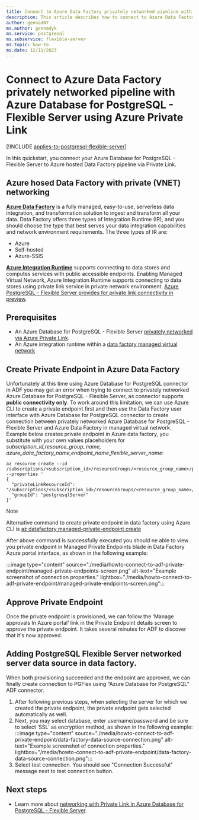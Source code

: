 ```yaml
---
title: Connect to Azure Data Factory privately networked pipeline with Azure Database for PostgreSQL - Flexible Server using Azure Private Link
description: This article describes how to connect to Azure Data Factory privately networked pipeline with Azure Database for PostgreSQL - Flexible Server using Azure Private Link
author: gennadNY
ms.author: gennadyk
ms.service: postgresql
ms.subservice: flexible-server
ms.topic: how-to
ms.date: 12/11/2023
---
```



# Connect to Azure Data Factory privately networked pipeline with Azure Database for PostgreSQL - Flexible Server using Azure Private Link

[!INCLUDE [applies-to-postgresql-flexible-server](../includes/applies-to-postgresql-flexible-server.md)]

In this quickstart, you connect your Azure Database for PostgreSQL - Flexible Server to Azure hosted Data Factory pipeline via Private Link. 


## Azure hosed Data Factory with private (VNET) networking


**[Azure Data Factory](../../data-factory/introduction.md)** is a fully managed, easy-to-use, serverless data integration, and transformation solution to ingest and transform all your data. Data Factory offers three types of Integration Runtime (IR), and you should choose the type that best serves your data integration capabilities and network environment requirements. The three types of IR are:

* Azure
* Self-hosted
* Azure-SSIS

**[Azure Integration Runtime](../../data-factory/concepts-integration-runtime.md#azure-integration-runtime)** supports connecting to data stores and computes services with public accessible endpoints. Enabling Managed Virtual Network, Azure Integration Runtime supports connecting to data stores using private link service in private network environment. [Azure PostgreSQL - Flexible Server provides for private link connectivity in preview](../flexible-server/concepts-networking-private-link.md). 

## Prerequisites

* An Azure Database for PostgreSQL - Flexible Server [privately networked via Azure Private Link](../flexible-server/concepts-networking-private-link.md).
* An Azure integration runtime within a [data factory managed virtual network](../../data-factory/data-factory-private-link.md)


## Create Private Endpoint in Azure Data Factory

Unfortunately at this time using Azure Database for PostgreSQL connector in ADF you may get an error when trying to connect to privately networked Azure Database for PostgreSQL - Flexible Server, as connector supports **public connectivity only**.
To work around this limitation, we can use Azure CLI to create a private endpoint first and then use the Data Factory user interface with Azure Database for PostgreSQL connector to create  connection between privately networked Azure Database for PostgreSQL - Flexible Server and Azure Data Factory in managed virtual network. 
Example below creates private endpoint in Azure data factory, you substitute with your own values placeholders for *subscription_id,resource_group_name, azure_data_factory_name,endpoint_name,flexible_server_name*:

```azurecli
az resource create --id /subscriptions/<subscription_id>/resourceGroups/<resource_group_name>/providers/Microsoft.DataFactory/factories/<azure_data_factory_name>/managedVirtualNetworks/default/managedPrivateEndpoints/<endpoint_name> --properties '
{
  "privateLinkResourceId": "/subscriptions/<subscription_id>/resourceGroups/<resource_group_name>/providers/Microsoft.DBforPostgreSQL/flexibleServers/<flexible_server_name>", 
  "groupId": "postgresqlServer" 
}'

```
> [!NOTE]
> Alternative command to create private endpoint in data factory using Azure CLI is [az datafactory managed-private-endpoint create](https://learn.microsoft.com/cli/azure/datafactory/managed-private-endpoint?view=azure-cli-latest#az-datafactory-managed-private-endpoint-create)

After above command is successfully executed you should ne able to view you private endpoint in Managed Private Endpoints blade in Data Factory Azure portal interface, as shown in the following example:

 :::image type="content" source="./media/howto-connect-to-adf-private-endpoint/managed-private-endpoints-screen.png" alt-text="Example screenshot of connection properties."  lightbox="./media/howto-connect-to-adf-private-endpoint/managed-private-endpoints-screen.png":::


## Approve Private Endpoint 

Once the private endpoint is provisioned, we can follow the ‘Manage approvals In Azure portal’ link in the Private Endpoint details screen to approve the private endpoint. It takes several minutes for ADF to discover that it's now approved. 


## Adding PostgreSQL Flexible Server networked server data source in data factory.

When both provisioning succeeded and the endpoint are approved, we can finally create connection to PGFlex using “Azure Database for PostgreSQL” ADF connector.
1. After following previous steps, when selecting the server for which we created the private endpoint, the private endpoint gets selected automatically as well. 
2. Next, you may select database, enter username/password and be sure to select ‘SSL’ as encryption method, as shown in the following example:
   :::image type="content" source="./media/howto-connect-to-adf-private-endpoint/data-factory-data-source-connection.png" alt-text="Example screenshot of connection properties."  lightbox="/media/howto-connect-to-adf-private-endpoint/data-factory-data-source-connection.png":::
1. Select test connection. You should see "Connection Successful" message next to test connection button.
    
## Next steps

- Learn more about [networking with Private Link in Azure Database for PostgreSQL - Flexible Server](./concepts-networking-private-link.md).

